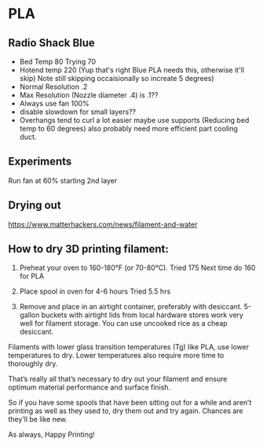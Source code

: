 # PLA
## Radio Shack Blue
* Bed Temp 80 Trying 70
* Hotend temp 220 (Yup that's right Blue PLA needs this, otherwise it'll skip) Note still skipping occaisionally so increate 5 degrees)
* Normal Resolution .2
* Max Resolution (Nozzle diameter .4) is .1??
* Always use fan 100%
* disable slowdown for small layers??
* Overhangs tend to curl a lot easier maybe use supports (Reducing bed temp to 60 degrees) also probably need more efficient part cooling duct.
## Experiments
Run fan at 60% starting 2nd layer

## Drying out
https://www.matterhackers.com/news/filament-and-water

## **How to dry 3D printing filament:**

1) Preheat your oven to 160-180°F (or 70-80°C). Tried 175 Next time do 160 for PLA

2) Place spool in oven for 4-6 hours Tried 5.5 hrs

3) Remove and place in an airtight container, preferably with desiccant. 5-gallon buckets with airtight lids from local hardware stores work very well for filament storage. You can use uncooked rice as a cheap desiccant.

Filaments with lower glass transition temperatures (Tg) like PLA, use lower temperatures to dry. Lower temperatures also require more time to thoroughly dry.

That’s really all that’s necessary to dry out your filament and ensure optimum material performance and surface finish.

So if you have some spools that have been sitting out for a while and aren’t printing as well as they used to, dry them out and try again. Chances are they’ll be like new.  
  
As always, Happy Printing!
<!--stackedit_data:
eyJoaXN0b3J5IjpbLTExMjc4NjI2NjUsLTI2NzkzNjUxOSwzMD
MxNjI4MzEsLTE4ODA5MDk1OTEsLTE5NzY4NTcxNTFdfQ==
-->